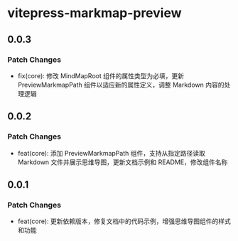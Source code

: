 # vitepress-markmap-preview

## 0.0.3

### Patch Changes

- fix(core): 修改 MindMapRoot 组件的属性类型为必填，更新 PreviewMarkmapPath 组件以适应新的属性定义，调整 Markdown 内容的处理逻辑

## 0.0.2

### Patch Changes

- feat(core): 添加 PreviewMarkmapPath 组件，支持从指定路径读取 Markdown 文件并展示思维导图，更新文档示例和 README，修改组件名称

## 0.0.1

### Patch Changes

- feat(core): 更新依赖版本，修复文档中的代码示例，增强思维导图组件的样式和功能
